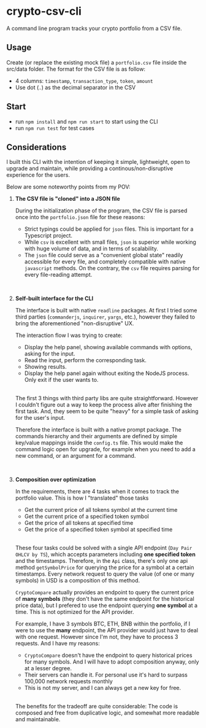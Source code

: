 # crypto-csv-cli

A command line program tracks your crypto portfolio from a CSV file.

## Usage

Create (or replace the existing mock file) a `portfolio.csv` file inside the src/data folder. The format for the CSV file is as follow:
- 4 columns: `timestamp`, `transaction_type`, `token`, `amount`
- Use dot (`.`) as the decimal separator in the CSV

## Start
- run `npm install` and `npm run start` to start using the CLI
- run `npm run test` for test cases

## Considerations

I built this CLI with the intention of keeping it simple, lightweight, open to upgrade and maintain, while providing a continous/non-disruptive experience for the users.

Below are some noteworthy points from my POV:

1. **The CSV file is "cloned" into a JSON file**

   During the initialization phase of the program, the CSV file is parsed once into the `portfolio.json` file for these reasons:
   - Strict typings could be applied for `json` files. This is important for a Typescript project.
   - While `csv` is excellent with small files, `json` is superior while working with huge volume of data, and in terms of scalability.
   - The `json` file could serve as a "convenient global state" readily accessible for every file, and completely compatible with native `javascript` methods. On the contrary, the `csv` file requires parsing for every file-reading attempt.

<br>

2. **Self-built interface for the CLI**

   The interface is built with native `readline` packages. At first I tried some third parties (`commanderjs`, `inquirer`, `yargs`, etc.), however they failed to bring the aforementioned "non-disruptive" UX.

   The interaction flow I was trying to create:

   - Display the help panel, showing available commands with options, asking for the input.
   - Read the input, perform the corresponding task.
   - Showing results.
   - Display the help panel again without exiting the NodeJS process. Only exit if the user wants to.

   <br>

   The first 3 things with third party libs are quite straightforward. However I couldn't figure out a way to keep the process alive after finishing the first task. And, they seem to be quite "heavy" for a simple task of asking for the user's input.

   Therefore the interface is built with a native prompt package. The commands hierarchy and their arguments are defined by simple key/value mappings inside the `config.ts` file. This would make the command logic open for upgrade, for example when you need to add a new command, or an argument for a command.

<br>

3. **Composition over optimization**

   In the requirements, there are 4 tasks when it comes to track the portfolio value. This is how I "translated" those tasks

   - Get the current price of all tokens symbol at the current time
   - Get the current price of a specified token symbol
   - Get the price of all tokens at specified time
   - Get the price of a specified token symbol at specified time

   <br>

   These four tasks could be solved with a single API endpoint (`Day Pair OHLCV by TS`), which accepts parameters including **one specified token** and the timestamps. Therefore, in the `Api` class, there's only one api method `getSymbolPrice` for querying the price for a symbol at a certain timestamps. Every network request to query the value (of one or many symbols) in USD is a composition of this method.

   `CryptoCompare` actually provides an endpoint to query the current price of **many symbols** (they don't have the same endpoint for the historical price data), but I prefered to use the endpoint querying **one symbol** at a time. This is not optimized for the API provider.

   For example, I have 3 symbols BTC, ETH, BNB within the portfolio, if I were to use the **many** endpoint, the API provider would just have to deal with one request. However since I'm not, they have to process 3 requests. And I have my reasons:

    - `CryptoCompare` doesn't have the endpoint to query historical prices for many symbols. And I will have to adopt composition anyway, only at a lesser degree.
    - Their servers can handle it. For personal use it's hard to surpass 100,000 network requests monthly
    - This is not my server, and I can always get a new key for free.

   <br>

   The benefits for the tradeoff are quite considerable: The code is composed and free from duplicative logic, and somewhat more readable and maintainable.
